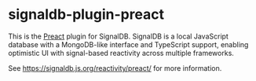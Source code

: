 # signaldb-plugin-preact

This is the [Preact](https://preactjs.com/guide/v10/signals/) plugin for SignalDB. SignalDB is a local JavaScript database with a MongoDB-like interface and TypeScript support, enabling optimistic UI with signal-based reactivity across multiple frameworks.

See https://signaldb.js.org/reactivity/preact/ for more information.
